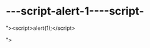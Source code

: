 ---script-alert-1----script-
============================

">&lt;script>alert(1);&lt;/script>

"><script>alert(1);</script>
